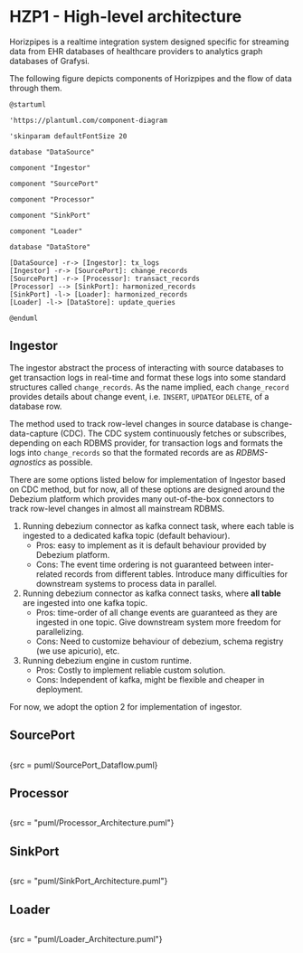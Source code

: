 # HZP1 - High-level architecture

Horizpipes is a realtime integration system designed specific for streaming
data from EHR databases of healthcare providers to analytics graph databases
of Grafysi.

The following figure depicts components of Horizpipes and the flow of data
through them.

```plantuml
@startuml

'https://plantuml.com/component-diagram

'skinparam defaultFontSize 20

database "DataSource"

component "Ingestor"

component "SourcePort"

component "Processor"

component "SinkPort"

component "Loader"

database "DataStore"

[DataSource] -r-> [Ingestor]: tx_logs
[Ingestor] -r-> [SourcePort]: change_records
[SourcePort] -r-> [Processor]: transact_records
[Processor] --> [SinkPort]: harmonized_records
[SinkPort] -l-> [Loader]: harmonized_records
[Loader] -l-> [DataStore]: update_queries

@enduml
```

## Ingestor

The ingestor abstract the process of interacting with source databases 
to get transaction logs in real-time and format these logs into some standard 
structures called `change_records`. As the name implied, each `change_record` 
provides details about change event, i.e. `INSERT`, `UPDATE`or
`DELETE`, of a database row.

The method used to track row-level changes in source database is change-data-capture
(CDC). The CDC system continuously fetches or subscribes, depending on 
each RDBMS provider, for transaction logs and formats the logs into `change_records`
so that the formated records are as _RDBMS-agnostics_ as possible.

There are some options listed below for implementation of Ingestor based on CDC method, but for
now, all of these options are designed around the Debezium platform which provides
many out-of-the-box connectors to track row-level changes in almost all mainstream
RDBMS.

1. Running debezium connector as kafka connect task, where each table is ingested
to a dedicated kafka topic (default behaviour).
   - Pros: easy to implement as it is default behaviour provided by Debezium platform.
   - Cons: The event time ordering is not guaranteed between inter-related records from
   different tables. Introduce many difficulties for downstream systems to process data
   in parallel.
2. Running debezium connector as kafka connect tasks, where __all table__ are 
ingested into one kafka topic.
    - Pros: time-order of all change events are guaranteed as they are ingested
   in one topic. Give downstream system more freedom for parallelizing.
    - Cons: Need to customize behaviour of debezium, schema registry 
   (we use apicurio), etc.
3. Running debezium engine in custom runtime.
    - Pros: Costly to implement reliable custom solution.
    - Cons: Independent of kafka, might be flexible and cheaper in deployment.

For now, we adopt the option 2 for implementation of ingestor.

## SourcePort

```plantuml
```
{src = puml/SourcePort_Dataflow.puml}

## Processor

```plantuml
```
{src = "puml/Processor_Architecture.puml"}


## SinkPort

```plantuml
```
{src = "puml/SinkPort_Architecture.puml"}

## Loader

```plantuml
```
{src = "puml/Loader_Architecture.puml"}

























